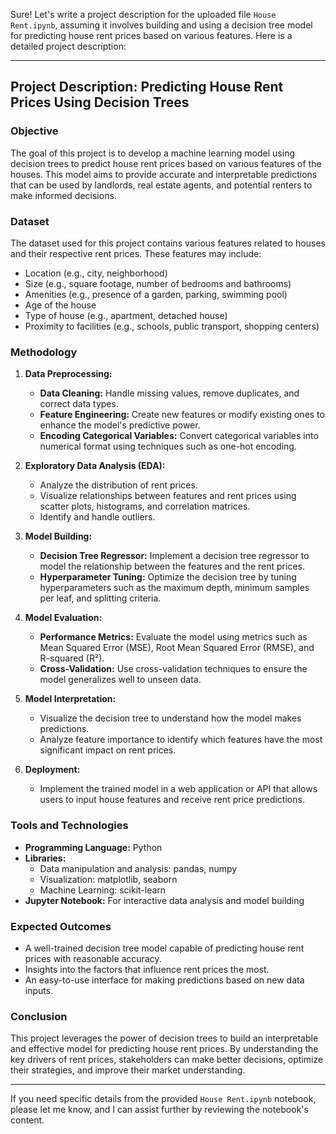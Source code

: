 Sure! Let's write a project description for the uploaded file `House Rent.ipynb`, assuming it involves building and using a decision tree model for predicting house rent prices based on various features. Here is a detailed project description:

---

## Project Description: Predicting House Rent Prices Using Decision Trees

### Objective
The goal of this project is to develop a machine learning model using decision trees to predict house rent prices based on various features of the houses. This model aims to provide accurate and interpretable predictions that can be used by landlords, real estate agents, and potential renters to make informed decisions.

### Dataset
The dataset used for this project contains various features related to houses and their respective rent prices. These features may include:

- Location (e.g., city, neighborhood)
- Size (e.g., square footage, number of bedrooms and bathrooms)
- Amenities (e.g., presence of a garden, parking, swimming pool)
- Age of the house
- Type of house (e.g., apartment, detached house)
- Proximity to facilities (e.g., schools, public transport, shopping centers)

### Methodology

1. **Data Preprocessing:**
   - **Data Cleaning:** Handle missing values, remove duplicates, and correct data types.
   - **Feature Engineering:** Create new features or modify existing ones to enhance the model's predictive power.
   - **Encoding Categorical Variables:** Convert categorical variables into numerical format using techniques such as one-hot encoding.

2. **Exploratory Data Analysis (EDA):**
   - Analyze the distribution of rent prices.
   - Visualize relationships between features and rent prices using scatter plots, histograms, and correlation matrices.
   - Identify and handle outliers.

3. **Model Building:**
   - **Decision Tree Regressor:** Implement a decision tree regressor to model the relationship between the features and the rent prices.
   - **Hyperparameter Tuning:** Optimize the decision tree by tuning hyperparameters such as the maximum depth, minimum samples per leaf, and splitting criteria.

4. **Model Evaluation:**
   - **Performance Metrics:** Evaluate the model using metrics such as Mean Squared Error (MSE), Root Mean Squared Error (RMSE), and R-squared (R²).
   - **Cross-Validation:** Use cross-validation techniques to ensure the model generalizes well to unseen data.

5. **Model Interpretation:**
   - Visualize the decision tree to understand how the model makes predictions.
   - Analyze feature importance to identify which features have the most significant impact on rent prices.

6. **Deployment:**
   - Implement the trained model in a web application or API that allows users to input house features and receive rent price predictions.

### Tools and Technologies
- **Programming Language:** Python
- **Libraries:** 
  - Data manipulation and analysis: pandas, numpy
  - Visualization: matplotlib, seaborn
  - Machine Learning: scikit-learn
- **Jupyter Notebook:** For interactive data analysis and model building

### Expected Outcomes
- A well-trained decision tree model capable of predicting house rent prices with reasonable accuracy.
- Insights into the factors that influence rent prices the most.
- An easy-to-use interface for making predictions based on new data inputs.

### Conclusion
This project leverages the power of decision trees to build an interpretable and effective model for predicting house rent prices. By understanding the key drivers of rent prices, stakeholders can make better decisions, optimize their strategies, and improve their market understanding.

---

If you need specific details from the provided `House Rent.ipynb` notebook, please let me know, and I can assist further by reviewing the notebook's content.
